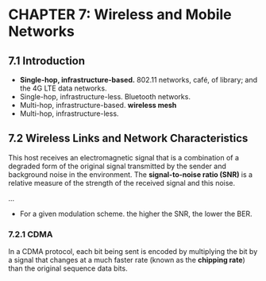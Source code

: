 # CHAPTER 7: Wireless and Mobile Networks

## 7.1 Introduction

- **Single-hop, infrastructure-based.** 802.11 networks,  café, of library; and the 4G LTE data networks.
- Single-hop, infrastructure-less. Bluetooth networks.
- Multi-hop, infrastructure-based.  **wireless mesh**
- Multi-hop, infrastructure-less. 



## 7.2 Wireless Links and Network Characteristics

This host receives an electromagnetic signal that is a combination of a degraded form of the original signal transmitted by the sender and background noise in the environment. The **signal-to-noise ratio (SNR)** is a relative measure of the strength of the received signal and this noise. 

...

- For a given modulation scheme. the higher the SNR, the lower the BER. 



### 7.2.1 CDMA

In a CDMA protocol, each bit being sent is encoded by multiplying the bit by a signal that changes at a much faster rate (known as the **chipping rate**) than the original sequence data bits. 

